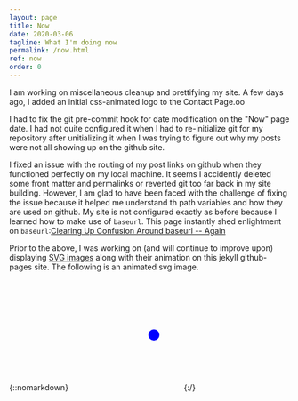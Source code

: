 ```yaml
---
layout: page
title: Now
date: 2020-03-06
tagline: What I'm doing now
permalink: /now.html
ref: now
order: 0
---
```


I am working on miscellaneous cleanup and prettifying my site.
A few days ago, I added an initial css-animated logo to the Contact Page.oo

I had to fix the git pre-commit hook for date modification on the "Now" page date. I had not quite configured it when I had to re-initialize git for my repository after unitializing it when I was trying to figure out why my posts were not all showing up on the github site.

I fixed an issue with the routing of my post links on github when they functioned perfectly on my local machine. It seems I accidently deleted some front matter and permalinks or reverted git too far back in my site building. However, I am glad to have been faced with the challenge of fixing the issue because it helped me understand th path variables and how they are used on github. My site is not configured exactly as before because I learned how to make use of ```baseurl```. This page instantly shed enlightment on ```baseurl```:[Clearing Up Confusion Around baseurl -- Again](https://byparker.com/blog/2014/clearing-up-confusion-around-baseurl/)

Prior to the above, I was working on (and will continue to improve upon) displaying [SVG images](Awaiting-my-Slate-for-SVG) along with their animation on this jekyll github-pages site. The following is an animated svg image.

{::nomarkdown}
<svg width="200" height=200>
    <circle id="circle-fade" cx="150" cy="100" r="10" fill="blue"/>
</svg>
{:/}
